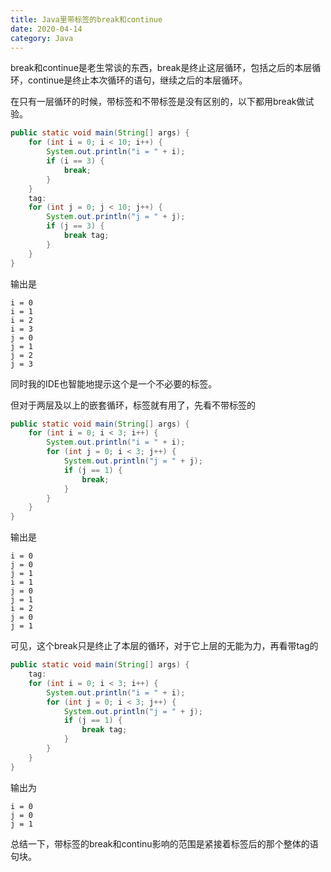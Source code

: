 ```yaml
---
title: Java里带标签的break和continue
date: 2020-04-14
category: Java  
---
```


break和continue是老生常谈的东西，break是终止这层循环，包括之后的本层循环，continue是终止本次循环的语句，继续之后的本层循环。

在只有一层循环的时候，带标签和不带标签是没有区别的，以下都用break做试验。

```java
public static void main(String[] args) {
    for (int i = 0; i < 10; i++) {
        System.out.println("i = " + i);
        if (i == 3) {
            break;
        }
    }
    tag:
    for (int j = 0; j < 10; j++) {
        System.out.println("j = " + j);
        if (j == 3) {
            break tag;
        }
    }
}
```
输出是
```
i = 0
i = 1
i = 2
i = 3
j = 0
j = 1
j = 2
j = 3
```
同时我的IDE也智能地提示这个是一个不必要的标签。

但对于两层及以上的嵌套循环，标签就有用了，先看不带标签的
```java
public static void main(String[] args) {
    for (int i = 0; i < 3; i++) {
        System.out.println("i = " + i);
        for (int j = 0; i < 3; j++) {
            System.out.println("j = " + j);
            if (j == 1) {
                break;
            }
        }
    }
}
```
输出是
```
i = 0
j = 0
j = 1
i = 1
j = 0
j = 1
i = 2
j = 0
j = 1
```
可见，这个break只是终止了本层的循环，对于它上层的无能为力，再看带tag的
```java
public static void main(String[] args) {
    tag:
    for (int i = 0; i < 3; i++) {
        System.out.println("i = " + i);
        for (int j = 0; i < 3; j++) {
            System.out.println("j = " + j);
            if (j == 1) {
                break tag;
            }
        }
    }
}
```
输出为
```
i = 0
j = 0
j = 1
```
总结一下，带标签的break和continu影响的范围是紧接着标签后的那个整体的语句块。